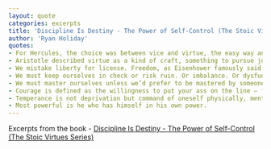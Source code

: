 ```yaml
---
layout: quote
categories: excerpts
title: 'Discipline Is Destiny - The Power of Self-Control (The Stoic Virtues Series)'
author: 'Ryan Holiday'
quotes:
- For Hercules, the choice was between vice and virtue, the easy way and the hard way, the well-trod path and the road less traveled. We all face this choice. Hesitating only for a second, Hercules chose the one that made all the difference. He chose virtue. “Virtue“ can seem old-fashioned. Yet virtue—arete—translates to something very simple and very timeless - Excellence. Moral. Physical. Mental. In the ancient world, virtue was comprised of four key components. Courage. Temperance. Justice. Wisdom.
- Aristotle described virtue as a kind of craft, something to pursue just as one pursues the mastery of any profession or skill. “We become builders by building and we become harpists by playing the harp,” he wrote. “Similarly, then, we become just by doing just actions, temperate by doing temperate actions, brave by doing brave actions.” Virtue is something we do. It’s something we choose.
- We mistake liberty for license. Freedom, as Eisenhower famously said, is actually only the “opportunity for self-discipline“. Unless we’d rather be adrift, vulnerable, disordered, disconnected, we are responsible for ourselves. Technology, access, success, power, privilege—this is only a blessing when accompanied by the second of the cardinal virtues - self-restraint.
- We must keep ourselves in check or risk ruin. Or imbalance. Or dysfunction. Or dependency.
- We must master ourselves unless we’d prefer to be mastered by someone or something else.
- Courage is defined as the willingness to put your ass on the line — for something, for someone, for what you know you need to do. Self-discipline — the virtue of temperance — is even more important, the ability to keep your ass in line. The ability . . . . . . to work hard . . . to say no . . . to practice good habits and set boundaries . . . to train and to prepare . . . to ignore temptations and provocations . . . to keep your emotions in check . . . to endure painful difficulties.
- Temperance is not deprivation but command of oneself physically, mentally, spiritually—demanding the best of oneself, even when no one is looking, even when allowed less. It takes courage to live this way—not just because it’s hard, but because it sets you apart.
- Most powerful is he who has himself in his own power.
---
```

Excerpts from the book - [Discipline Is Destiny - The Power of Self-Control (The Stoic Virtues Series)](https://www.amazon.com/dp/B09PB1SB72)
